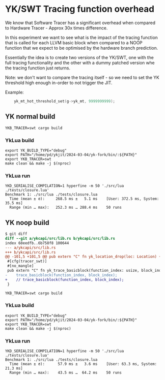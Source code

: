 # YK/SWT Tracing function overhead

We know that Software Tracer has a significant overhead when compared to Hardware Tracer - Approx 30x times difference.

In this experiment we want to see what is the impact of the tracing function that is called for each LLVM basic block when compared to a NOOP function that we expect to be optimised by the hardware branch prediction.

Essentially the idea is to create two versions of the YK/SWT, one with the full tracing functionality and the other with a dummy patched version whe the tracing function just returns.

Note: we don't want to compare the tracing itself - so we need to set the YK threshold high enough in-order to not trigger the JIT.

Example:
```c
    yk_mt_hot_threshold_set(g->yk_mt, 9999999999);
```


## YK normal build

```shell
YKB_TRACER=swt cargo build
```

### YkLua build

```shell
export YK_BUILD_TYPE="debug"
export PATH="/home/pd/ykjit/2024-03-04/yk-fork/bin/:${PATH}"
export YKB_TRACER=swt
make clean && make -j $(nproc)
```

### YkLua run

```shell
YKD_SERIALISE_COMPILATION=1 hyperfine -m 50 './src/lua ./tests/closure.lua'
Benchmark 1: ./src/lua ./tests/closure.lua
  Time (mean ± σ):     268.5 ms ±   5.1 ms    [User: 372.5 ms, System: 35.5 ms]
  Range (min … max):   252.3 ms … 288.4 ms    50 runs
```



## YK noop build

```diff
$ git diff
diff --git a/ykcapi/src/lib.rs b/ykcapi/src/lib.rs
index 68eedfb..6b758f8 100644
--- a/ykcapi/src/lib.rs
+++ b/ykcapi/src/lib.rs
@@ -101,5 +101,5 @@ pub extern "C" fn yk_location_drop(loc: Location) {
 #[cfg(tracer_swt)]
 #[no_mangle]
 pub extern "C" fn yk_trace_basicblock(function_index: usize, block_index: usize) {
-    trace_basicblock(function_index, block_index);
+    // trace_basicblock(function_index, block_index);
 }
```

```shell
YKB_TRACER=swt cargo build
```

### YkLua build

```shell
export YK_BUILD_TYPE="debug"
export PATH="/home/pd/ykjit/2024-03-04/yk-fork/bin/:${PATH}"
export YKB_TRACER=swt
make clean && make -j $(nproc)
```

### YkLua run

```shell
YKD_SERIALISE_COMPILATION=1 hyperfine -m 50 './src/lua ./tests/closure.lua'
Benchmark 1: ./src/lua ./tests/closure.lua
  Time (mean ± σ):      57.9 ms ±   3.6 ms    [User: 63.3 ms, System: 21.3 ms]
  Range (min … max):    43.5 ms …  64.2 ms    50 runs
```
